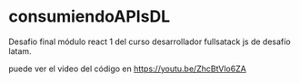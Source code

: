 # consumiendoAPIsDL
Desafio final módulo react 1 del curso desarrollador fullsatack js  de desafío latam.

puede ver el video del código en https://youtu.be/ZhcBtVlo6ZA
